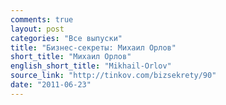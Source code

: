 ```yaml
---
comments: true
layout: post
categories: "Все выпуски"
title: "Бизнес-секреты: Михаил Орлов"
short_title: "Михаил Орлов"
english_short_title: "Mikhail-Orlov"
source_link: "http://tinkov.com/bizsekrety/90"
date: "2011-06-23"
---
```

